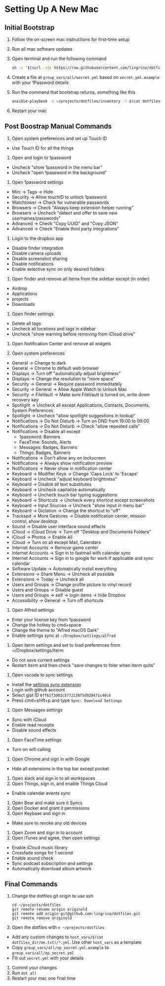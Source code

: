 # Setting Up A New Mac

## Initial Bootstrap

1. Follow the on-screen mac instructions for first-time setup

1. Run all mac software updates

1. Open terminal and run the following command

   ```bash
   sh -c "$(curl -sSL https://raw.githubusercontent.com/lingrino/dotfiles/HEAD/bootstrap.sh)"
   ```

1. Create a file at `group_vars/all/secret.yml` based on `secret.yml.example` with your
   1Password details

1. Run the command that bootstrap returns, something like this

   ```bash
   ansible-playbook -i ~/projects/dotfiles/inventory -l $(cat dotfiles_dir/me.txt) ~/projects/dotfiles/main.yml -K --skip-tags "post"
   ```

1. Restart your mac

## Post Boostrap Manual Commands

1. Open system preferences and set up Touch ID

- Use Touch ID for all the things

1. Open and login to 1password

- Uncheck "show 1password in the menu bar"
- Uncheck "open 1password in the background"

1. Open 1password settings

- Mini -> Tags -> Hide
- Security -> Allow touchID to unlock 1password
- Watchtower -> Check for vulnerable passwords
- Browsers -> Check "Always keep extension helper running"
- Browsers -> Uncheck "detect and offer to save new usernames/passwords"
- Advanced -> Check "Copy UUID" and "Copy JSON"
- Advanced -> Check "Enable third party integrations"

1. Login to the dropbox app

- Disable finder integration
- Disable camera uploads
- Disable screenshot sharing
- Disable notifications
- Enable selective sync on only desired folders

1. Open finder and remove all items from the sidebar except (in order)

- Airdrop
- Applications
- projects
- Downloads

1. Open finder settings

- Delete all tags
- Uncheck all locations and tags in sidebar
- Uncheck "show warning before removing from iCloud drive"

1. Open Notification Center and remove all widgets

1. Open system preferences

- General -> Change to dark
- General -> Chrome to default web browser
- Displays -> Turn off "automatically adjust brightness"
- Displays -> Change the resolution to "more space"
- Security -> General -> Require password immeditately
- Security -> General -> Allow Apple Watch to Unlock Mac
- Security -> FileVault -> Make sure FileVault is turned on, write down recovery key
- Spotlight -> Uncheck all except Applications, Contacts, Documents, System Preferences
- Spotlight -> Uncheck "allow spotlight suggestions in lookup"
- Notifications -> Do Not Disturb -> Turn on DND from 19:00 to 09:00
- Notifications -> Do Not Disturb -> Check "allow repeated calls"
- Notifications -> Disable all except
  - 1password: Banners
  - FaceTime: Sounds, Alerts
  - Messages: Badges, Banners
  - Things: Badges, Banners
- Notifications -> Don't allow any on lockscreen
- Notifications -> Always show notification preview
- Notifications -> Never show in notification center
- Keyboard -> Modifier Keys -> Change 'Caps Lock' to 'Escape'
- Keyboard -> Uncheck "adjust keyboard brightness"
- Keyboard -> Disable all text substitutes
- Keyboard -> Uncheck capitalize automatically
- Keyboard -> Uncheck touch bar typing suggestions
- Keyboard -> Shortcuts -> Uncheck every shortcut except screenshots
- Keyboard -> Input Sources -> Uncheck "show input in menu bar"
- Keyboard -> Dictation -> Change the shortcut to "off"
- Trackapd -> More Gestures -> Disable notification center, mission control, show desktop
- Sound -> Disable user interface sound effects
- iCloud -> iCloud Drive -> Turn off "Desktop and Documents Folders"
- iCloud -> Photos -> Enable All
- iCloud -> Turn on all except Mail, Calendars
- Internet Accounts -> Remove game center
- Internet Accounts -> Sign in to fastmail with calendar sync
- Internet Accounts -> Sign in to google for work if applicable and sync calendar
- Software Update -> Automatically install everything
- Extensions -> Share Menu -> Uncheck all possible
- Extensions -> Today -> Uncheck all
- Users and Groups -> Change profile picture to vinyl record
- Users and Groups -> Disable guest
- Users and Groups -> self -> login items -> hide Dropbox
- Accessibility -> General -> Turn off shortcuts

1. Open Alfred settings

- Enter your license key from 1password
- Change the hotkey to cmd+space
- Change the theme to "Alfred macOS Dark"
- Enable settings sync at `~/Dropbox/settings/alfred`

1. Open iterm settings and set to load preferences from ~/Dropbox/settings/iterm

- Do not save current settings
- Restart iterm and then check "save changes to foler when iterm quits"

1. Open vscode to sync settings

- Install the [settings sync
  extension](https://marketplace.visualstudio.com/items?itemName=Shan.code-settings-sync)
- Login with github account
- Select gist ID `6ff61f3d01c5772138f5d928471c40c4`
- Press cmd+shift+p and type `Sync: Download Settings`

1. Open Messages settings

- Sync with iCloud
- Enable read receipts
- Disable sound effects

1. Open FaceTime settings

- Turn on wifi calling

1. Open Chrome and sign in with Google

- Hide all extensions in the top bar except pocket

1. Open slack and sign in to all workspaces
1. Open Things, sign in, and enable Things Cloud

- Enable calendar events sync

1. Open Bear and make sure it Syncs
1. Open Docker and grant it permissions
1. Open Keybase and sign in

- Make sure to revoke any old devices

1. Open Zoom and sign in to account
1. Open iTunes and agree, then open settings

- Enable iCloud music library
- Crossfade songs for 1 second
- Enable sound check
- Sync podcast subscription and settings
- Automatically download album artwork

## Final Commands

1. Change the dotfiles git origin to use ssh

   ```shell
   cd ~/projects/dotfiles
   git remote rename origin originold
   git remote add origin git@github.com:lingrino/dotfiles.git
   git remote remove originold
   ```

1. Open the dotfiles with `e ~/projects/dotfiles`

- Add any custom changes to `host_vars/$(cat dotfiles_dir/me.txt)/*.yml`. Use other
  `host_vars` as a template
- Copy `group_vars/all/op_secret.yml.example` to `group_vars/all/op_secret.yml`
- Fill out `secret.yml` with your details

1. Commit your changes
1. Run `dot all`
1. Restart your mac one final time
